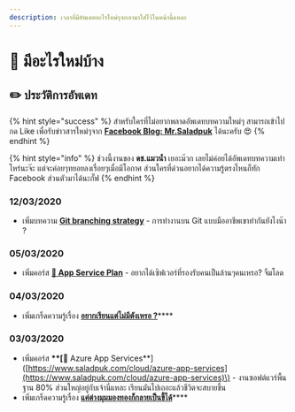 ```yaml
---
description: เวลาที่มีอัพเดทอะไรใหม่ๆจะเอามาใส่ไว้ในหน้านี้แหละ
---
```


# 📰 มีอะไรใหม่บ้าง

## ✏️ ประวัติการอัพเดท

{% hint style="success" %}
สำหรับใครที่ไม่อยากพลาดอัพเดทบทความใหม่ๆ สามารถเข้าไปกด Like เพื่อรับข่าวสารใหม่ๆจาก [**Facebook Blog: Mr.Saladpuk**](https://www.facebook.com/mr.saladpuk) ได้นะครับ 😍
{% endhint %}

{% hint style="info" %}
ช่วงนี้งานของ **ดช.แมวน้ำ** เยอะม๊วก เลยไม่ค่อยได้อัพเดทบทความเท่าไหร่นะจ๊ะ แต่จะค่อยๆทยอยลงเรื่อยๆเมื่อมีโอกาศ ส่วนใครที่ด่วนอยากได้ความรู้ตรงไหนก็ทัก Facebook ส่วนตัวมาได้นะกั๊ฟ
{% endhint %}

### 12/03/2020

* เพิ่มบทความ [**Git branching strategy**](https://www.saladpuk.com/basic/git/branching-strategy) - การทำงานบน Git แบบมืออาชีพเขาทำกันยังไงน๊า ?

### 05/03/2020

* เพิ่มคอร์ส [**👶 App Service Plan**](https://www.saladpuk.com/cloud/app-service-plan) - อยากได้เซิฟเวอร์ที่รองรับคนเป็นล้านๆคนเหรอ? จิ้มโลด

### 04/03/2020

* เพิ่มเกร็ดความรู้เรื่อง [**อยากเรียนแต่ไม่มีตังเหรอ ?**](https://www.saladpuk.com/v/tips/learning)\*\*\*\*

### 03/03/2020

* เพิ่มคอร์ส **\*\*\[**👶 Azure App Services\*\*\]\([https://www.saladpuk.com/cloud/azure-app-services](https://www.saladpuk.com/cloud/azure-app-services)\) - งานซอฟต์แวร์พื้นฐาน 80% ส่วนใหญ่อยู่กับเจ้านี่แหละ เรียนมันไปเถอะแล้วชีวิตจะสบายขึ้น
* เพิ่มเกร็ดความรู้เรื่อง [**แค่ต่างมุมมองทองก็กลายเป็นขี้ได้**](https://www.saladpuk.com/v/tips/perspective)\*\*\*\*

